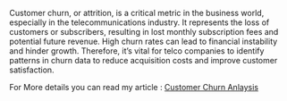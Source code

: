 Customer churn, or attrition, is a critical metric in the business world, especially in the telecommunications industry. 
It represents the loss of customers or subscribers, resulting in lost monthly subscription fees and potential future revenue. 
High churn rates can lead to financial instability and hinder growth.
Therefore, it’s vital for telco companies to identify patterns in churn data to reduce acquisition costs and improve customer satisfaction.

For More details you can read my article : <a href='https://medium.com/@zainabnoor5492/from-data-to-decisions-how-churn-analysis-can-transform-telecom-strategies-e63d4872c32b'>Customer Churn Anlaysis</a>
